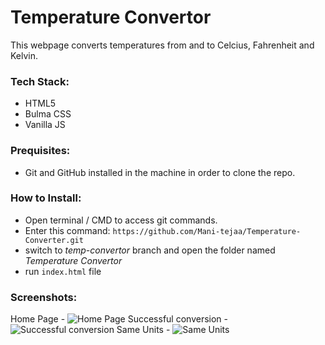# Temperature Convertor

This webpage converts temperatures from and to Celcius, Fahrenheit and Kelvin.

### Tech Stack:

- HTML5
- Bulma CSS
- Vanilla JS

### Prequisites:

- Git and GitHub installed in the machine in order to clone the repo.

### How to Install:

- Open terminal / CMD to access git commands.
- Enter this command:
  `https://github.com/Mani-tejaa/Temperature-Converter.git`
- switch to _temp-convertor_ branch and open the folder named _Temperature Convertor_
- run `index.html` file

### Screenshots:

Home Page -
![Home Page](`https://github.com/Mani-tejaa/Temperature-Converter.git`/blob/temp-convertor/Temperature%20Convertor/assets/home.png)
Successful conversion -
![Successful conversion](`https://github.com/Mani-tejaa/Temperature-Converter.git`/blob/temp-convertor/Temperature%20Convertor/assets/cel-far.png)
Same Units -
![Same Units](`https://github.com/Mani-tejaa/Temperature-Converter.git`/blob/temp-convertor/Temperature%20Convertor/assets/same-units.jpg)
